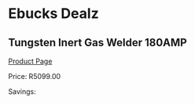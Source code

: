
# Ebucks Dealz
## Tungsten Inert Gas Welder 180AMP
[Product Page](https://www.ebucks.com/web/shop/productSelected.do?prodId=1200589462&catId=370101825)

Price: R5099.00

Savings: 


	